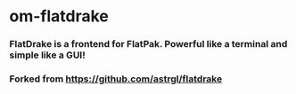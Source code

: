# om-flatdrake
### FlatDrake is a frontend for FlatPak. Powerful like a terminal and simple like a GUI!
### Forked from https://github.com/astrgl/flatdrake
